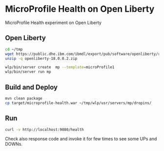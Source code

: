 # MicroProfile Health on Open Liberty
MicroProfile Health experiment on Open Liberty

## Open Liberty
```bash
cd ~/tmp
wget https://public.dhe.ibm.com/ibmdl/export/pub/software/openliberty/runtime/release/2018-06-19_0502/openliberty-18.0.0.2.zip
unzip -q openliberty-18.0.0.2.zip

wlp/bin/server create  mp --template=microProfile1
wlp/bin/server run mp
```

## Build and Deploy
```bash
mvn clean package
cp target/microprofile-health.war ~/tmp/wlp/usr/servers/mp/dropins/
```

## Run
```bash
curl -v http://localhost:9080/health
```

Check also response code and invoke it for few times to see some UPs and DOWNs.